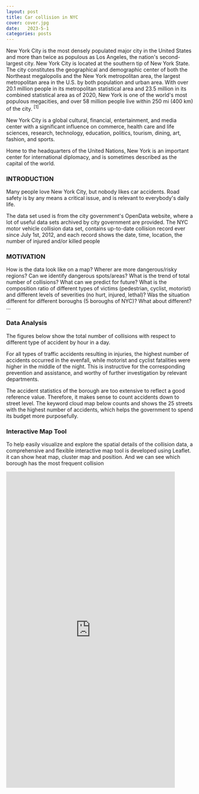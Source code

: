 ```yaml
---
layout: post
title: Car collision in NYC
cover: cover.jpg
date:   2023-5-1
categories: posts
---
```


New York City is the most densely populated major city in the United States and more than twice as populous as Los Angeles, the nation's second-largest city. New York City is located at the southern tip of New York State. The city constitutes the geographical and demographic center of both the Northeast megalopolis and the New York metropolitan area, the largest metropolitan area in the U.S. by both population and urban area. With over 20.1 million people in its metropolitan statistical area and 23.5 million in its combined statistical area as of 2020, New York is one of the world's most populous megacities, and over 58 million people live within 250 mi (400 km) of the city.  <sup>[1]</sup> 

New York City is a global cultural, financial, entertainment, and media center with a significant influence on commerce, health care and life sciences, research, technology, education, politics, tourism, dining, art, fashion, and sports. 

Home to the headquarters of the United Nations, New York is an important center for international diplomacy, and is sometimes described as the capital of the world.

### INTRODUCTION
Many people love New York City, but nobody likes car accidents. Road safety is by any means a critical issue, and is relevant to everybody's daily life.

The data set used is from the city government's OpenData website, where a lot of useful data sets archived by city government are provided. The NYC motor vehicle collision data set, contains up-to-date collision record ever since July 1st, 2012, and each record shows the date, time, location, the number of injured and/or killed people

### MOTIVATION

How is the data look like on a map? Wherer are  more dangerous/risky regions? 
Can we identify dangerous spots/areas?
What is the trend of total number of collisions? What can we predict for future?
What is the composition ratio of different types of victims (pedestrian, cyclist, motorist) and different levels of severities (no hurt, injured, lethal)?
Was the situation different for different boroughs (5 boroughs of NYC)? What about different? ...


### Data Analysis

The figures below show the total number of collisions with respect to different type of accident by hour in a day.

For all types of traffic accidents resulting in injuries, the highest number of accidents occurred in the evenfall, while motorist and cyclist fatalities were higher in the middle of the night.
This is instructive for the corresponding prevention and assistance, and worthy of further investigation by relevant departments.

The accident statistics of the borough are too extensive to reflect a good reference value. Therefore, it makes sense to count accidents down to street level. 
The keyword cloud map below counts and shows the 25 streets with the highest number of accidents, which helps the government to spend its budget more purposefully.

### Interactive Map Tool

To help easily visualize and explore the spatial details of the collision data, a comprehensive and flexible interactive map tool is developed using Leaflet.
it can show heat map, cluster map and position. And we can see which borough has the most frequent collision

<iframe height=850 width=90% src="https://drive.google.com/file/d/1P4jW-KpPiyJyT11dBEqVaadAcS9iQEdy/view?usp=sharing" frameborder=0 allowfullscreen> </iframe>


